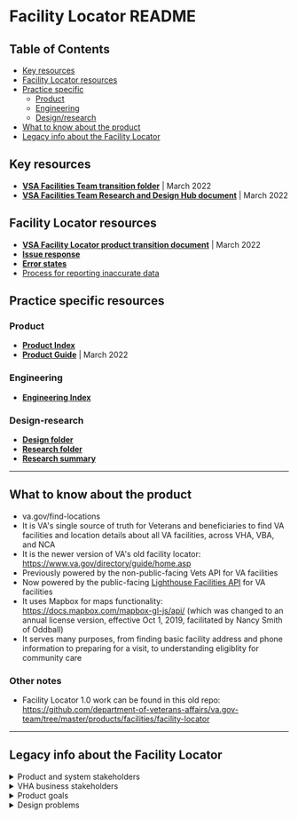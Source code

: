 # Facility Locator README 

## Table of Contents
* [Key resources](#key-resources) 
* [Facility Locator resources](#facility-locator-resources)
* [Practice specific](#practice-specific-resources)
  - [Product](#product)
  - [Engineering](#engineering)
  - [Design/research](#design-research)
* [What to know about the product](#what-to-know-about-the-product)
* [Legacy info about the Facility Locator](#legacy-info-about-the-facility-locator)

## Key resources 

- [**VSA Facilities Team transition folder**](https://github.com/department-of-veterans-affairs/va.gov-team/tree/master/teams/vsa/teams/facility-locator/product-transition-doc) | March 2022
- [**VSA Facilities Team Research and Design Hub document**](https://github.com/department-of-veterans-affairs/va.gov-team/blob/master/teams/vsa/teams/facility-locator/vsa-ux-transition-doc.md) | March 2022

## Facility Locator resources
- [**VSA Facility Locator product transition document**](https://github.com/department-of-veterans-affairs/va.gov-team/edit/master/teams/vsa/teams/facility-locator/product-transition-doc/facility-locator-transition.md) | March 2022
- [**Issue response**](https://github.com/department-of-veterans-affairs/va.gov-team/blob/master/products/facilities/facility-locator/issue-response.md)
- [**Error states**](https://github.com/department-of-veterans-affairs/va.gov-team/blob/master/products/facilities/facility-locator/error_states.md)
- [Process for reporting inaccurate data](https://github.com/department-of-veterans-affairs/va.gov-team/blob/master/products/facilities/facility-locator/reporting-inaccurate-data.md)

## Practice specific resources

### Product 

- [**Product Index**](https://github.com/department-of-veterans-affairs/va.gov-team/blob/master/products/facilities/facility-locator/product/README.md)
- [**Product Guide**](https://github.com/department-of-veterans-affairs/va.gov-team/blob/master/products/facilities/facility-locator/Facility-Locator-product-guide-updated%2003.04.22.pdf) | March 2022

### Engineering
- [**Engineering Index**](https://github.com/department-of-veterans-affairs/va.gov-team/blob/master/products/facilities/facility-locator/engineering/README.md)

### Design-research

- [**Design folder**](https://github.com/department-of-veterans-affairs/va.gov-team/tree/master/products/facilities/facility-locator/design)
- [**Research folder**](https://github.com/department-of-veterans-affairs/va.gov-team/tree/master/products/facilities/facility-locator/research)
- [**Research summary**](https://github.com/department-of-veterans-affairs/va.gov-team/blob/master/products/facilities/facility-locator/research/README.md)


---

## What to know about the product 
- va.gov/find-locations
- It is VA's single source of truth for Veterans and beneficiaries to find VA facilities and location details about all VA facilities, across VHA, VBA, and NCA
- It is the newer version of VA's old facility locator: <https://www.va.gov/directory/guide/home.asp>
- Previously powered by the non-public-facing Vets API for VA facilities
- Now powered by the public-facing [Lighthouse Facilities API](https://developer.va.gov/explore/facilities) for VA facilities
- It uses Mapbox for maps functionality: <https://docs.mapbox.com/mapbox-gl-js/api/> (which was changed to an annual license version, effective Oct 1, 2019, facilitated by Nancy Smith of Oddball)
- It serves many purposes, from finding basic facility address and phone information to preparing for a visit, to understanding eligiblity for community care

### Other notes

- Facility Locator 1.0 work can be found in this old repo: <https://github.com/department-of-veterans-affairs/va.gov-team/tree/master/products/facilities/facility-locator>

-----
## Legacy info about the Facility Locator

<details>
  <summary> Product and system stakeholders </summary>
- VA Product owner: David Conlon 
- VA.gov Lead: Chris Johnston 
- Facility API Product Owner: Dave Mazik 
- VSSC Analyst/Engineer: Chad Holmes 
- Michael Villeneuve: He runs GEOBISL, and wrote custom queries that pass data from CDW to vets-api.
- Information Architecture: Mikki Northius, @Mikki on Slack
</details>
  
<details>
  <summary> VHA business stakeholders </summary>

All of these folks help drive the vision and implementation of VA Community Care benefits.

- Dr. Kamron Matthews: Works directly with community health care networks and regions for Veterans to receive community care benefits.
  - Zach Fain: Does a lot of implemntation work for networks
  - Tobie Wethington: Project Manager for community provider data from PPMS (used in Facility locator for Community Care Urgent Care, Community Care Provider Locator)
- Dr. Jen McDonald: Was involved with Mission Act implementation
- Dr. Leo Greenstone: Business sponsor to have AbleVets team build their community care provider lookup on Facility Locator
- Dr. Mark Upton: Has an interest in community care urgent care facilities
- All about the 2019-2020 roadmap to make the next version of the product even better for users.
</details>

<details>
  <summary> Product goals </summary>
- Switch primary data source from Vets API to Facility API: <https://developer.va.gov/explore/facilities/docs/facilities>
- Reach parity with all legacy VA facility locator tools, so they can be depracated
  - Main legacy facility locator: https://www.va.gov/directory/guide/home.asp
  - Will need to  meet users' needs, but also convince the business to turn off old tools
- Integrate urgent care facility and urgent care pharmacy facilities into the product
  - Here is VA's current product: <https://vaurgentcarelocator.triwest.com/>
- Incorporate Mission Act-required facility drive time functionality
- Update the product's information architecture to organize facilities based on users' mental models (e.g., mental health care vs. Vet Center)
- Update the product's UI and interaction design so users can get to facility results in just a few clicks/taps
- Update facility detail page to match new VAMC facility page design
  - Here is a health facility detail page design: <https://www.va.gov/pittsburgh-health-care/locations/pittsburgh-va-medical-center-university-drive/>
- Surface basic Veteran-benefit eligibility information for each facility type (e.g., health care facility, community care provider, etc.)
- Use the VHA health service taxonomy for health facilities
- Create/update new VBA service taxonomy and NCA service taxonomy, with new structured content designed, and powered by Drupal
- Make it faster
- Fix bugs
  </details>

  <details>
  <summary> Design problems </summary> 

    - Users don't have a way to get to urgent care facilities
  - See the following research study documentation:
    1. Main research repo: <https://github.com/department-of-veterans-affairs/va.gov-team/blob/master/products/health-care/community-care/urgent-care/research>
    2. Research readout: <https://github.com/department-of-veterans-affairs/va.gov-team/blob/master/products/health-care/community-care/urgent-care/research/jun-2019/findings.md>
    3. User flows Mural board: <https://app.mural.co/t/adhocvetsgov9623/m/adhocvetsgov9623/1560946920965/4bb321f266f232e3e1d91559b168a0f3c11fe84f>
- Search UI is inconsistent (i.e., free text search box, dropdowns, typeahead)
- Community care "facilities" are actually providers, so users are searching for persons, not places
- Facility API data often does not load or show up on facility detail pages
- Web browser's location/geo-location functionality doesn't always work (or work well) on facility search page

## What to research
- Pain points and bright spots with the current product (i.e., evaluative usability testing)
- Users' mental models for VA facilities and services, including community care
  - Specifically, how users think about in-network emergency care, urgency care, and urgent care pharmacy facilities
- How to integrate services and facilities into the UX (i.e., search by condition or service needed vs. facility type)
- How/if we should integrate content editing/publishing of some facility detail page content using the Drupal CMS
  - Images! Should we use Drupal to manage facility images for each facility detail page?
- Creating facility detail page URLs and content that are SEO (i.e., /wilmington-vet-center vs. /vba456)
- How to include drive-time functionality into UX
- How to make the product work faster for users
- How to better architect how we call data from the community care database
- All the data sources! How can we better streamline our data sources, and structured product content on the UI, so users get a consistent product experience
    
    </details>
